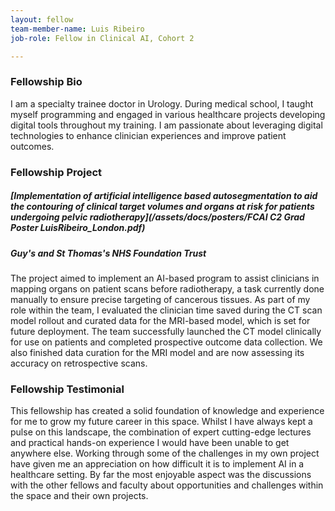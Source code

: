 ```yaml
---
layout: fellow
team-member-name: Luis Ribeiro
job-role: Fellow in Clinical AI, Cohort 2

---
```


### Fellowship Bio
I am a specialty trainee doctor in Urology.
During medical school, I taught myself programming and engaged in various healthcare projects developing digital tools throughout my training. 
I am passionate about leveraging digital technologies to enhance clinician experiences and improve patient outcomes.


### Fellowship Project
##### _[Implementation of artificial intelligence based autosegmentation to aid the contouring of clinical target volumes and organs at risk for patients undergoing pelvic radiotherapy](/assets/docs/posters/FCAI C2 Grad Poster LuisRibeiro_London.pdf)_
##### Guy's and St Thomas's NHS Foundation Trust

The project aimed to implement an AI-based program to assist clinicians in mapping organs on patient scans before radiotherapy, a task currently done manually to ensure precise targeting of cancerous tissues. As part of my role within the team, I evaluated the clinician time saved during the CT scan model rollout and curated data for the MRI-based model, which is set for future deployment. The team successfully launched the CT model clinically for use on patients and completed prospective outcome data collection. We also finished data curation for the MRI model and are now assessing its accuracy on retrospective scans.

### Fellowship Testimonial
This fellowship has created a solid foundation of knowledge and experience for me to grow my future career in this space. Whilst I have always kept a pulse on this landscape, the combination of expert cutting-edge lectures and practical hands-on experience I would have been unable to get anywhere else. Working through some of the challenges in my own project have given me an appreciation on how difficult it is to implement AI in a healthcare setting. By far the most enjoyable aspect was the discussions with the other fellows and faculty about opportunities and challenges within the space and their own projects.

